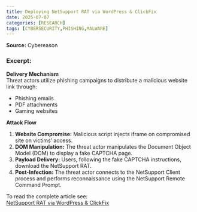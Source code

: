 ```yaml
---
title: Deploying NetSupport RAT via WordPress & ClickFix
date: 2025-07-07
categories: [RESEARCH]
tags: [CYBERSECURITY,PHISHING,MALWARE]
---
```


**Source:** Cybereason  

### Excerpt:  
**Delivery Mechanism**  
Threat actors utilize phishing campaigns to distribute a malicious website link through:  
- Phishing emails  
- PDF attachments  
- Gaming websites  

**Attack Flow**  
1. **Website Compromise:** Malicious script injects iframe on compromised site on victims’ access.  
2. **DOM Manipulation:** The threat actor manipulates the Document Object Model (DOM) to display a fake CAPTCHA page.  
3. **Payload Delivery:** Users, following the fake CAPTCHA instructions, download the NetSupport RAT.  
4. **Post-Infection:** The threat actor connects to the NetSupport Client process and performs reconnaissance using the NetSupport Remote Command Prompt.  

To read the complete article see:  
[NetSupport RAT via WordPress & ClickFix](https://www.cybereason.com/blog/net-support-rat-wordpress-clickfix) 